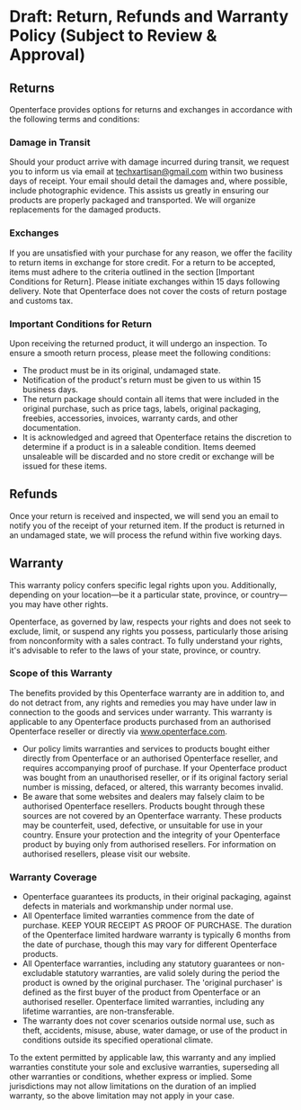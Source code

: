 # Draft: Return, Refunds and Warranty Policy (Subject to Review & Approval)

## Returns

Openterface provides options for returns and exchanges in accordance with the following terms and conditions:

### Damage in Transit

Should your product arrive with damage incurred during transit, we request you to inform us via email at [techxartisan@gmail.com](mailto:techxartisan@gmail.com) within two business days of receipt. Your email should detail the damages and, where possible, include photographic evidence. This assists us greatly in ensuring our products are properly packaged and transported. We will organize replacements for the damaged products.

### Exchanges

If you are unsatisfied with your purchase for any reason, we offer the facility to return items in exchange for store credit. For a return to be accepted, items must adhere to the criteria outlined in the section [Important Conditions for Return]. Please initiate exchanges within 15 days following delivery. Note that Openterface does not cover the costs of return postage and customs tax.

### Important Conditions for Return

Upon receiving the returned product, it will undergo an inspection. To ensure a smooth return process, please meet the following conditions:

- The product must be in its original, undamaged state.
- Notification of the product's return must be given to us within 15 business days.
- The return package should contain all items that were included in the original purchase, such as price tags, labels, original packaging, freebies, accessories, invoices, warranty cards, and other documentation.
- It is acknowledged and agreed that Openterface retains the discretion to determine if a product is in a saleable condition. Items deemed unsaleable will be discarded and no store credit or exchange will be issued for these items.

## Refunds

Once your return is received and inspected, we will send you an email to notify you of the receipt of your returned item. If the product is returned in an undamaged state, we will process the refund within five working days.

## Warranty

This warranty policy confers specific legal rights upon you. Additionally, depending on your location—be it a particular state, province, or country—you may have other rights. 

Openterface, as governed by law, respects your rights and does not seek to exclude, limit, or suspend any rights you possess, particularly those arising from nonconformity with a sales contract. To fully understand your rights, it's advisable to refer to the laws of your state, province, or country.

### Scope of this Warranty

The benefits provided by this Openterface warranty are in addition to, and do not detract from, any rights and remedies you may have under law in connection to the goods and services under warranty. This warranty is applicable to any Openterface products purchased from an authorised Openterface reseller or directly via www.openterface.com.

- Our policy limits warranties and services to products bought either directly from Openterface or an authorised Openterface reseller, and requires accompanying proof of purchase. If your Openterface product was bought from an unauthorised reseller, or if its original factory serial number is missing, defaced, or altered, this warranty becomes invalid.
- Be aware that some websites and dealers may falsely claim to be authorised Openterface resellers. Products bought through these sources are not covered by an Openterface warranty. These products may be counterfeit, used, defective, or unsuitable for use in your country. Ensure your protection and the integrity of your Openterface product by buying only from authorised resellers. For information on authorised resellers, please visit our website.

### Warranty Coverage

- Openterface guarantees its products, in their original packaging, against defects in materials and workmanship under normal use.
- All Openterface limited warranties commence from the date of purchase. KEEP YOUR RECEIPT AS PROOF OF PURCHASE. The duration of the Openterface limited hardware warranty is typically 6 months from the date of purchase, though this may vary for different Openterface products.
- All Openterface warranties, including any statutory guarantees or non-excludable statutory warranties, are valid solely during the period the product is owned by the original purchaser. The 'original purchaser' is defined as the first buyer of the product from Openterface or an authorised reseller. Openterface limited warranties, including any lifetime warranties, are non-transferable.
- The warranty does not cover scenarios outside normal use, such as theft, accidents, misuse, abuse, water damage, or use of the product in conditions outside its specified operational climate.

To the extent permitted by applicable law, this warranty and any implied warranties constitute your sole and exclusive warranties, superseding all other warranties or conditions, whether express or implied. Some jurisdictions may not allow limitations on the duration of an implied warranty, so the above limitation may not apply in your case.